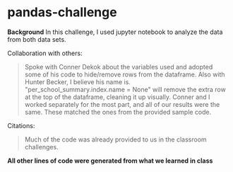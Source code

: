 # pandas-challenge

**Background**
In this challenge, I used jupyter notebook to analyze the data from both data sets. 

Collaboration with others:
> Spoke with Conner Dekok about the variables used and adopted some of his code to hide/remove rows from the dataframe. Also with Hunter Becker, I believe his name is.
> "per_school_summary.index.name = None" will remove the extra row at the top of the dataframe, cleaning it up visually.
> Conner and I worked separately for the most part, and all of our results were the same. These matched the ones from the provided sample code.

Citations:

> Much of the code was already provided to us in the classroom challenges.

**All other lines of code were generated from what we learned in class**

